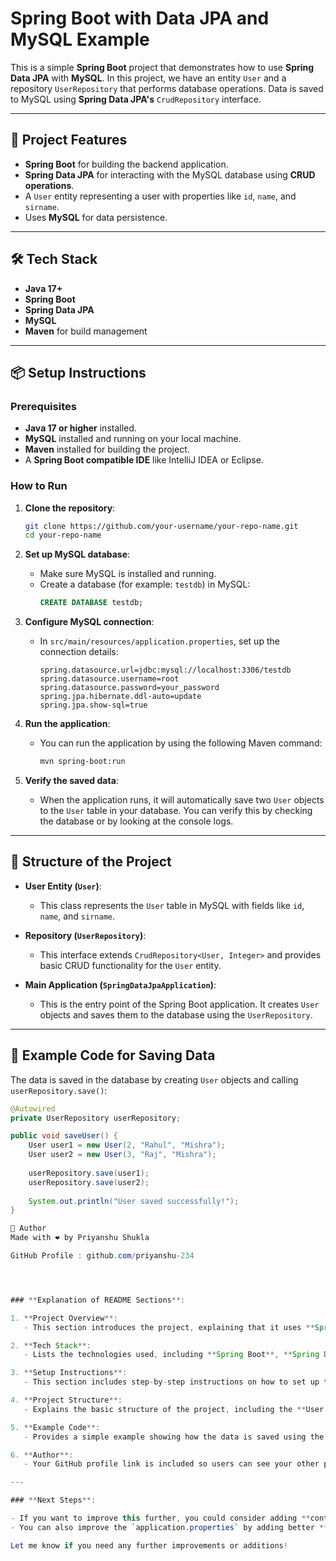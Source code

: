 # Spring Boot with Data JPA and MySQL Example

This is a simple **Spring Boot** project that demonstrates how to use **Spring Data JPA** with **MySQL**. In this project, we have an entity `User` and a repository `UserRepository` that performs database operations. Data is saved to MySQL using **Spring Data JPA's** `CrudRepository` interface.

---

## 🚀 Project Features

- **Spring Boot** for building the backend application.
- **Spring Data JPA** for interacting with the MySQL database using **CRUD operations**.
- A `User` entity representing a user with properties like `id`, `name`, and `sirname`.
- Uses **MySQL** for data persistence.

---

## 🛠 Tech Stack

- **Java 17+**
- **Spring Boot**
- **Spring Data JPA**
- **MySQL**
- **Maven** for build management

---

## 📦 Setup Instructions

### Prerequisites

- **Java 17 or higher** installed.
- **MySQL** installed and running on your local machine.
- **Maven** installed for building the project.
- A **Spring Boot compatible IDE** like IntelliJ IDEA or Eclipse.

### How to Run

1. **Clone the repository**:
    ```bash
    git clone https://github.com/your-username/your-repo-name.git
    cd your-repo-name
    ```

2. **Set up MySQL database**:
    - Make sure MySQL is installed and running.
    - Create a database (for example: `testdb`) in MySQL:
      ```sql
      CREATE DATABASE testdb;
      ```

3. **Configure MySQL connection**:
    - In `src/main/resources/application.properties`, set up the connection details:
      ```properties
      spring.datasource.url=jdbc:mysql://localhost:3306/testdb
      spring.datasource.username=root
      spring.datasource.password=your_password
      spring.jpa.hibernate.ddl-auto=update
      spring.jpa.show-sql=true
      ```

4. **Run the application**:
    - You can run the application by using the following Maven command:
      ```bash
      mvn spring-boot:run
      ```

5. **Verify the saved data**:
    - When the application runs, it will automatically save two `User` objects to the `User` table in your database. You can verify this by checking the database or by looking at the console logs.

---

## 📜 Structure of the Project

- **User Entity (`User`)**:
  - This class represents the `User` table in MySQL with fields like `id`, `name`, and `sirname`.
  
- **Repository (`UserRepository`)**:
  - This interface extends `CrudRepository<User, Integer>` and provides basic CRUD functionality for the `User` entity.
  
- **Main Application (`SpringDataJpaApplication`)**:
  - This is the entry point of the Spring Boot application. It creates `User` objects and saves them to the database using the `UserRepository`.

---

## 🔧 Example Code for Saving Data

The data is saved in the database by creating `User` objects and calling `userRepository.save()`:

```java
@Autowired
private UserRepository userRepository;

public void saveUser() {
    User user1 = new User(2, "Rahul", "Mishra");
    User user2 = new User(3, "Raj", "Mishra");
    
    userRepository.save(user1);
    userRepository.save(user2);
    
    System.out.println("User saved successfully!");
}

🙌 Author
Made with ❤️ by Priyanshu Shukla

GitHub Profile : github.com/priyanshu-234




### **Explanation of README Sections**:

1. **Project Overview**: 
   - This section introduces the project, explaining that it uses **Spring Boot**, **Spring Data JPA**, and **MySQL** to perform basic data persistence operations.

2. **Tech Stack**: 
   - Lists the technologies used, including **Spring Boot**, **Spring Data JPA**, and **MySQL**.

3. **Setup Instructions**: 
   - This section includes step-by-step instructions on how to set up the MySQL database, configure connection details in `application.properties`, and run the application.

4. **Project Structure**: 
   - Explains the basic structure of the project, including the **User entity**, **UserRepository**, and the **main application class**.

5. **Example Code**: 
   - Provides a simple example showing how the data is saved using the **UserRepository**.

6. **Author**: 
   - Your GitHub profile link is included so users can see your other projects.

---

### **Next Steps**:

- If you want to improve this further, you could consider adding **controller classes** and **API endpoints** to perform CRUD operations via RESTful APIs, which would make your project more flexible and testable (using **Postman** or **cURL**).
- You can also improve the `application.properties` by adding better **security settings** (like username and password encryption for production).

Let me know if you need any further improvements or additions!
